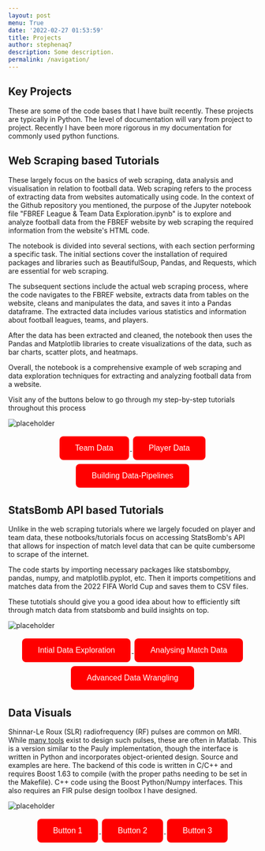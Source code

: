 ```yaml
---
layout: post
menu: True
date: '2022-02-27 01:53:59'
title: Projects
author: stephenaq7
description: Some description.
permalink: /navigation/
---
```


## Key Projects


These are some of the code bases that I have built recently. These projects are typically in Python. The level of documentation will vary from project to project.  Recently I have been more rigorous in my documentation for commonly used python functions.


<h2>Web Scraping based Tutorials</h2>

These largely focus on the basics of web scraping, data analysis and visualisation in relation to football data. 
Web scraping refers to the process of extracting data from websites automatically using code. In the context of the Github repository you mentioned, the purpose of the Jupyter notebook file "FBREF League & Team Data Exploration.ipynb" is to explore and analyze football data from the FBREF website by web scraping the required information from the website's HTML code.

The notebook is divided into several sections, with each section performing a specific task. The initial sections cover the installation of required packages and libraries such as BeautifulSoup, Pandas, and Requests, which are essential for web scraping.

The subsequent sections include the actual web scraping process, where the code navigates to the FBREF website, extracts data from tables on the website, cleans and manipulates the data, and saves it into a Pandas dataframe. The extracted data includes various statistics and information about football leagues, teams, and players.

After the data has been extracted and cleaned, the notebook then uses the Pandas and Matplotlib libraries to create visualizations of the data, such as bar charts, scatter plots, and heatmaps.

Overall, the notebook is a comprehensive example of web scraping and data exploration techniques for extracting and analyzing football data from a website.

Visit any of the buttons below to go through my step-by-step tutorials throughout this process

![placeholder](https://pbs.twimg.com/media/Fupd4xVWYAEtxLn?format=jpg&name=large "Large example image")


<div style="text-align:center;">
  <a href="https://steveaq.github.io/FBREF-Data-Scraping-Walk-Through-pt1/">
    <button class="myButton red">Team Data</button>
  </a>
  <a href="https://steveaq.github.io/FBREF-Data-Scraping-Walk-Through-pt2/">
    <button class="myButton red">Player Data</button>
  </a>
  <a href="https://steveaq.github.io/FBREF-Data-Scraping-Walk-Through-pt3/">
    <button class="myButton red">Building Data-Pipelines</button>
  </a>
</div>

<h2>StatsBomb API based Tutorials</h2>

Unlike in the web scraping tutorials where we largely focuded on player and team data, these notbooks/tutorials focus on accessing StatsBomb's API that allows for inspection of match level data that can be quite cumbersome to scrape of the internet. 

The code starts by importing necessary packages like statsbombpy, pandas, numpy, and matplotlib.pyplot, etc. Then it imports competitions and matches data from the 2022 FIFA World Cup and saves them to CSV files. 

These tutotials should give you a good idea about how to efficiently sift through match data from statsbomb and build insights on top. 

![placeholder](https://pbs.twimg.com/media/FUEsmqeXsAEyxtS?format=jpg&name=900x900 "Large example image")


<div style="text-align:center;">
  <a href="https://steveaq.github.io/StatsBomb-Data-Exploration-pt1/">
    <button class="myButton red">Intial Data Exploration</button>
  </a>
  <a href="https://steveaq.github.io/StatsBomb-Data-Exploration-pt2/">
    <button class="myButton red">Analysing Match Data</button>
  </a>
  <a href="https://steveaq.github.io/StatsBomb-Data-Exploration-pt3/">
    <button class="myButton red">Advanced Data Wrangling</button>
  </a>
</div>

<h2>Data Visuals</h2>

Shinnar-Le Roux (SLR) radiofrequency (RF) pulses are common on MRI.  While [many tools](http://rsl.stanford.edu/research/software.html) exist to design such pulses, these are often in Matlab.  This is a version similar to the Pauly implementation, though the interface is written in Python and incorporates object-oriented design.  Source and examples are here. The backend of this code is written in C/C++ and requires Boost 1.63 to compile (with the proper paths needing to be set in the Makefile).  C++ code using the Boost Python/Numpy interfaces.  This also requires an FIR pulse design toolbox I have designed.

![placeholder](https://pbs.twimg.com/media/FnkZDcBWQAE1fqS?format=jpg&name=900x900 "Large example image")


<div style="text-align:center;">
  <a href="https://example.com">
    <button class="myButton red">Button 1</button>
  </a>
  <a href="https://example.com">
    <button class="myButton red">Button 2</button>
  </a>
  <a href="https://example.com">
    <button class="myButton red">Button 3</button>
  </a>
</div>

<style>
  .myButton {
    background-color: red;
    border: none;
    color: white;
    padding: 15px 32px;
    text-align: center;
    text-decoration: none;
    display: inline-block;
    font-size: 16px;
    margin: 4px 2px;
    cursor: pointer;
    border-radius: 8px;
  }
</style>



